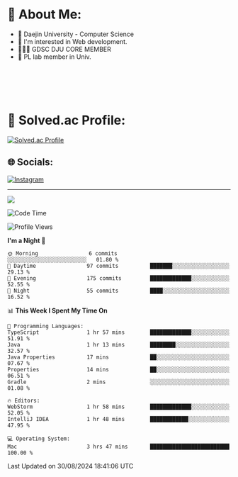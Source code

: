 # 💫 About Me:

<ul>
 <li> 🏫 Daejin University - Computer Science </li>
 <li> 👀 I'm interested in Web development.</li>
 <li> 🧑🏻‍💻 GDSC DJU CORE MEMBER </li>
 <li> 🧪 PL lab member in Univ. </li>
</ul>


<br><br>





<br>

# 💯 Solved.ac Profile: 
[![Solved.ac Profile](http://mazassumnida.wtf/api/v2/generate_badge?boj=jieunsse)](https://solved.ac/jieunsse/)
<br>


## 🌐 Socials:
[![Instagram](https://img.shields.io/badge/Instagram-%23E4405F.svg?logo=Instagram&logoColor=white)](https://instagram.com/jieunsse) 

---

[![](https://visitcount.itsvg.in/api?id=Jayden&label=Profile%20Views&color=3&icon=7&pretty=true)](https://visitcount.itsvg.in)


<!-- Proudly created with GPRM ( https://gprm.itsvg.in ) -->


<!--START_SECTION:waka-->
![Code Time](http://img.shields.io/badge/Code%20Time-494%20hrs%2041%20mins-blue)

![Profile Views](http://img.shields.io/badge/Profile%20Views-1-blue)

**I'm a Night 🦉** 

```text
🌞 Morning                6 commits           ░░░░░░░░░░░░░░░░░░░░░░░░░   01.80 % 
🌆 Daytime                97 commits          ███████░░░░░░░░░░░░░░░░░░   29.13 % 
🌃 Evening                175 commits         █████████████░░░░░░░░░░░░   52.55 % 
🌙 Night                  55 commits          ████░░░░░░░░░░░░░░░░░░░░░   16.52 % 
```


📊 **This Week I Spent My Time On** 

```text
💬 Programming Languages: 
TypeScript               1 hr 57 mins        █████████████░░░░░░░░░░░░   51.91 % 
Java                     1 hr 13 mins        ████████░░░░░░░░░░░░░░░░░   32.57 % 
Java Properties          17 mins             ██░░░░░░░░░░░░░░░░░░░░░░░   07.67 % 
Properties               14 mins             ██░░░░░░░░░░░░░░░░░░░░░░░   06.51 % 
Gradle                   2 mins              ░░░░░░░░░░░░░░░░░░░░░░░░░   01.08 % 

🔥 Editors: 
WebStorm                 1 hr 58 mins        █████████████░░░░░░░░░░░░   52.05 % 
IntelliJ IDEA            1 hr 48 mins        ████████████░░░░░░░░░░░░░   47.95 % 

💻 Operating System: 
Mac                      3 hrs 47 mins       █████████████████████████   100.00 % 
```


 Last Updated on 30/08/2024 18:41:06 UTC
<!--END_SECTION:waka-->
